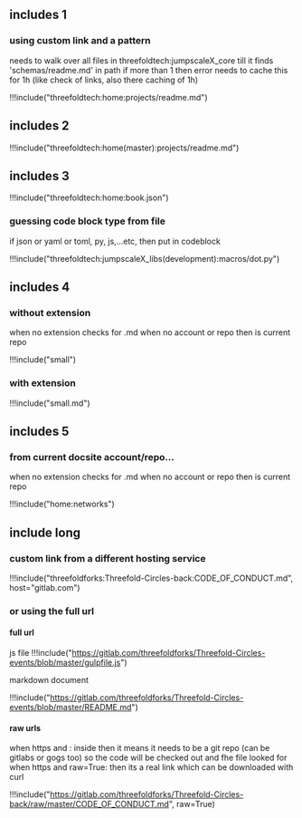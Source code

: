 

## includes 1

### using custom link and a pattern
needs to walk over all files in threefoldtech:jumpscaleX_core till it finds 'schemas/readme.md' in path
if more than 1 then error
needs to cache this for 1h (like check of links, also there caching of 1h)

!!!include("threefoldtech:home:projects/readme.md")

## includes 2

!!!include("threefoldtech:home(master):projects/readme.md")

## includes 3

!!!include("threefoldtech:home:book.json")

### guessing code block type from file
if json or yaml or toml, py, js,...etc, then put in codeblock


!!!include("threefoldtech:jumpscaleX_libs(development):macros/dot.py")

## includes 4

### without extension
when no extension checks for .md
when no account or repo then is current repo


!!!include("small")

### with extension
!!!include("small.md")

## includes 5

### from current docsite account/repo...
when no extension checks for .md
when no account or repo then is current repo


!!!include("home:networks")

## include long

### custom link from a different hosting service
!!!include("threefoldforks:Threefold-Circles-back:CODE_OF_CONDUCT.md", host="gitlab.com")

### or using the full url

#### full url
js file
!!!include("https://gitlab.com/threefoldforks/Threefold-Circles-events/blob/master/gulpfile.js")

markdown document

!!!include("https://gitlab.com/threefoldforks/Threefold-Circles-events/blob/master/README.md")

#### raw urls
when https and : inside then it means it needs to be a git repo (can be gitlabs or gogs too) so the code will be checked out and fhe file looked for
when https and raw=True: then its a real link which can be downloaded with curl


!!!include("https://gitlab.com/threefoldforks/Threefold-Circles-back/raw/master/CODE_OF_CONDUCT.md", raw=True)

